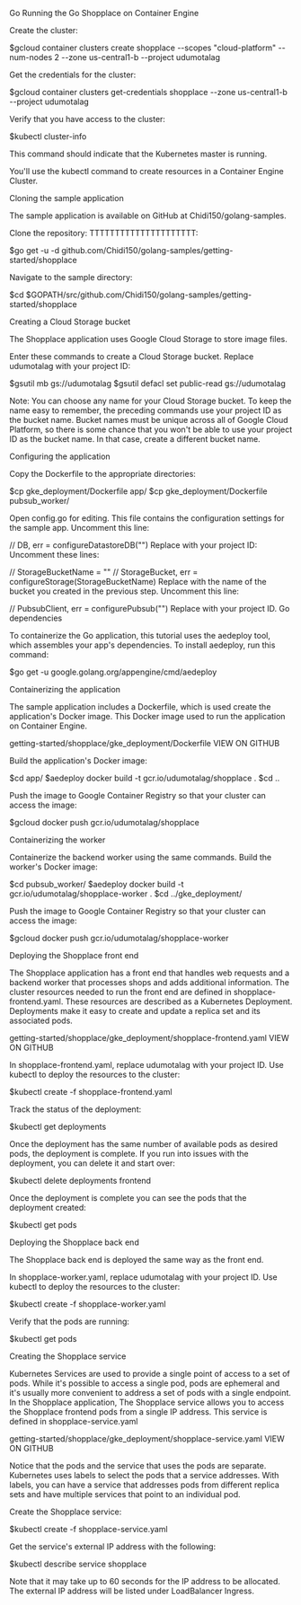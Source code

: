 
Go
Running the Go Shopplace on Container Engine

Create the cluster:

$gcloud container clusters create shopplace --scopes "cloud-platform" --num-nodes 2 --zone us-central1-b --project udumotalag

Get the credentials for the cluster:

$gcloud container clusters get-credentials shopplace --zone us-central1-b --project udumotalag

Verify that you have access to the cluster:

$kubectl cluster-info

This command should indicate that the Kubernetes master is running.

You'll use the kubectl command to create resources in a Container Engine Cluster. 

Cloning the sample application

The sample application is available on GitHub at Chidi150/golang-samples.

Clone the repository: TTTTTTTTTTTTTTTTTTTTT:

$go get -u -d github.com/Chidi150/golang-samples/getting-started/shopplace

Navigate to the sample directory:

$cd $GOPATH/src/github.com/Chidi150/golang-samples/getting-started/shopplace

Creating a Cloud Storage bucket

The Shopplace application uses Google Cloud Storage to store image files.

Enter these commands to create a Cloud Storage bucket. Replace udumotalag with your project ID:

$gsutil mb gs://udumotalag
$gsutil defacl set public-read gs://udumotalag

Note: You can choose any name for your Cloud Storage bucket. To keep the name easy to 
remember, the preceding commands use your project ID as the bucket name. Bucket names 
must be unique across all of Google Cloud Platform, so there is some chance that you 
won't be able to use your project ID as the bucket name. In that case, create a different 
bucket name.

Configuring the application

Copy the Dockerfile to the appropriate directories:

$cp gke_deployment/Dockerfile app/
$cp gke_deployment/Dockerfile pubsub_worker/

Open config.go for editing. This file contains the configuration settings for the sample app.
Uncomment this line:

// DB, err = configureDatastoreDB("<your-project-id>")
Replace <your-project-id> with your project ID:
Uncomment these lines:

// StorageBucketName = "<your-storage-bucket>"
// StorageBucket, err = configureStorage(StorageBucketName)
Replace <your-storage-bucket> with the name of the bucket you created in the previous step.
Uncomment this line:

// PubsubClient, err = configurePubsub("<your-project-id>")
Replace <your-project-id> with your project ID.
Go dependencies

To containerize the Go application, this tutorial uses the aedeploy tool, which assembles 
your app's dependencies. To install aedeploy, run this command:

$go get -u google.golang.org/appengine/cmd/aedeploy

Containerizing the application

The sample application includes a Dockerfile, which is used create the application's Docker 
image. This Docker image used to run the application on Container Engine.

getting-started/shopplace/gke_deployment/Dockerfile VIEW ON GITHUB

Build the application's Docker image:

$cd app/
$aedeploy docker build -t gcr.io/udumotalag/shopplace .
$cd ..

Push the image to Google Container Registry so that your cluster can access the image:

$gcloud docker push gcr.io/udumotalag/shopplace

Containerizing the worker

Containerize the backend worker using the same commands. Build the worker's Docker image:

$cd pubsub_worker/
$aedeploy docker build -t gcr.io/udumotalag/shopplace-worker .
$cd ../gke_deployment/

Push the image to Google Container Registry so that your cluster can access the image:

$gcloud docker push gcr.io/udumotalag/shopplace-worker

Deploying the Shopplace front end

The Shopplace application has a front end that handles web requests and a backend worker 
that processes shops and adds additional information. The cluster resources needed to run 
the front end are defined in shopplace-frontend.yaml. These resources are described as a 
Kubernetes Deployment. Deployments make it easy to create and update a replica set and its 
associated pods.

getting-started/shopplace/gke_deployment/shopplace-frontend.yaml VIEW ON GITHUB

In shopplace-frontend.yaml, replace udumotalag with your project ID.
Use kubectl to deploy the resources to the cluster:

$kubectl create -f shopplace-frontend.yaml

Track the status of the deployment:

$kubectl get deployments

Once the deployment has the same number of available pods as desired pods,
the deployment is complete. If you run into issues with the deployment, 
you can delete it and start over:

$kubectl delete deployments frontend

Once the deployment is complete you can see the pods that the deployment 
created:

$kubectl get pods

Deploying the Shopplace back end

The Shopplace back end is deployed the same way as the front end.

In shopplace-worker.yaml, replace udumotalag with your project ID.
Use kubectl to deploy the resources to the cluster:

$kubectl create -f shopplace-worker.yaml

Verify that the pods are running:

$kubectl get pods

Creating the Shopplace service

Kubernetes Services are used to provide a single point of access to a set of pods. While it's possible to access a single pod, pods are ephemeral and it's usually more convenient to address a set of pods with a single endpoint. In the Shopplace application, The Shopplace service allows you to access the Shopplace frontend pods from a single IP address. This service is defined in shopplace-service.yaml

getting-started/shopplace/gke_deployment/shopplace-service.yaml VIEW ON GITHUB

Notice that the pods and the service that uses the pods are separate. Kubernetes uses labels to select the pods that a service addresses. With labels, you can have a service that addresses pods from different replica sets and have multiple services that point to an individual pod.

Create the Shopplace service:

$kubectl create -f shopplace-service.yaml

Get the service's external IP address with the following:

$kubectl describe service shopplace

Note that it may take up to 60 seconds for the IP address to be allocated.
 The external IP address will be listed under LoadBalancer Ingress.